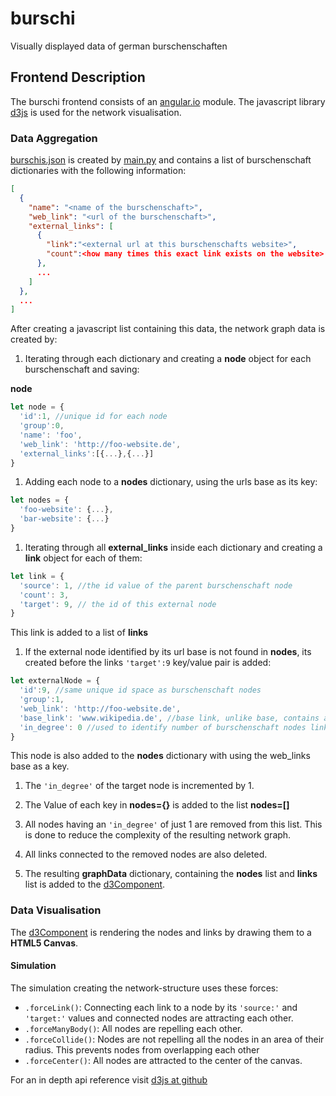 # burschi
Visually displayed data of german burschenschaften

## Frontend Description
The burschi frontend consists of an [angular.io](https://angular.io/) module.
The javascript library [d3js](https://d3js.org/) is used for the network visualisation.

### Data Aggregation
[burschis.json](/burschi-app/src/assets/burschis.json) is created by [main.py](/main.py) and contains a list of burschenschaft dictionaries with the following information:

```json
[
  {
    "name": "<name of the burschenschaft>",
    "web_link": "<url of the burschenschaft>",
    "external_links": [
      {
        "link":"<external url at this burschenschafts website>",
        "count":<how many times this exact link exists on the website>
      },
      ...
    ]
  },
  ...
]
```

After creating a javascript list containing this data, the network graph data is created by:

1. Iterating through each dictionary and creating a **node** object for each burschenschaft and saving:

**node**
```javascript
let node = {
  'id':1, //unique id for each node
  'group':0,
  'name': 'foo',
  'web_link': 'http://foo-website.de',
  'external_links':[{...},{...}]
}
```


1. Adding each node to a **nodes** dictionary, using the urls base as its key:

```javascript
let nodes = {
  'foo-website': {...},
  'bar-website': {...}
}
```


1. Iterating through all **external_links** inside each dictionary and creating a **link** object for each of them:

```javascript
let link = {
  'source': 1, //the id value of the parent burschenschaft node
  'count': 3,
  'target': 9, // the id of this external node 
}
```
This link is added to a list of **links**

1. If the external node identified by its url base is not found in **nodes**, its created before the links `'target':9` key/value pair is added:

```javascript
let externalNode = {
  'id':9, //same unique id space as burschenschaft nodes
  'group':1,
  'web_link': 'http://foo-website.de',
  'base_link': 'www.wikipedia.de', //base link, unlike base, contains at least the websites tld
  'in_degree': 0 //used to identify number of burschenschaft nodes linking to this external one
}
```
This node is also added to the **nodes** dictionary with using the web_links base as a key.

1. The `'in_degree'` of the target node is incremented by 1. 

1. The Value of each key in **nodes={}** is added to the list **nodes=[]**

1. All nodes having an `'in_degree'` of just 1 are removed from this list. This is done to reduce the complexity of the resulting network graph.

1. All links connected to the removed nodes are also deleted.

1. The resulting **graphData** dictionary, containing the **nodes** list and **links** list is added to the [d3Component](/burschi-app/src/app/d3.component.ts).

### Data Visualisation

The [d3Component](/burschi-app/src/app/d3.component.ts) is rendering the nodes and links by drawing them to a **HTML5 Canvas**.

#### Simulation

The simulation creating the network-structure uses these forces:

* `.forceLink()`: Connecting each link to a node by its `'source:'` and `'target:'` values and connected nodes are attracting each other.
* `.forceManyBody()`: All nodes are repelling each other.
* `.forceCollide()`: Nodes are not repelling all the nodes in an area of their radius. This prevents nodes from overlapping each other
* `.forceCenter()`: All nodes are attracted to the center of the canvas.

For an in depth api reference visit [d3js at github](https://github.com/d3/d3/blob/master/API.md)
